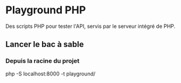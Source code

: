 # Playground PHP

Des scripts PHP pour tester l'API, servis par le serveur intégré de PHP.

## Lancer le bac à sable

### Depuis la racine du projet

php -S localhost:8000 -t playground/